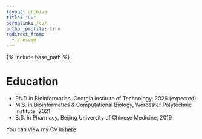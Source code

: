 ```yaml
---
layout: archive
title: "CV"
permalink: /cv/
author_profile: true
redirect_from:
  - /resume
---
```


{% include base_path %}

Education
======
* Ph.D in Bioinformatics, Georgia Institute of Technology, 2026 (expected)
* M.S. in Bioinformatics & Computational Biology, Worcester Polytechnic Institute, 2021
* B.S. in Pharmacy, Beijing University of Chinese Medicine, 2019

You can view my CV in [here](http://mosun330.github.io/files/Mo_resume.pdf)


  

